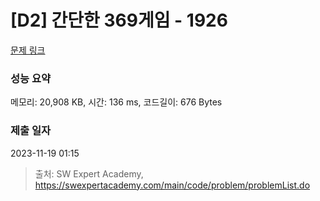 # [D2] 간단한 369게임 - 1926 

[문제 링크](https://swexpertacademy.com/main/code/problem/problemDetail.do?contestProbId=AV5PTeo6AHUDFAUq) 

### 성능 요약

메모리: 20,908 KB, 시간: 136 ms, 코드길이: 676 Bytes

### 제출 일자

2023-11-19 01:15



> 출처: SW Expert Academy, https://swexpertacademy.com/main/code/problem/problemList.do